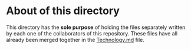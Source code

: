 
# About of this directory

This directory has the **sole purpose** of holding the files separately written by each one of the collaborators of this repository. These files have all already been merged together in the [Technology.md](../Technology.md) file.